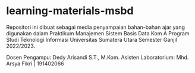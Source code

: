# learning-materials-msbd
Repositori ini dibuat sebagai media penyampaian bahan-bahan ajar yang digunakan dalam Praktikum Manajemen Sistem Basis Data Kom A 
Program Studi Teknologi Informasi 
Universitas Sumatera Utara 
Semester Ganjil 2022/2023.

Dosen Pengampu: Dedy Arisandi S.T., M.Kom.
Asisten Laboratorium: Mhd. Arsya Fikri | 191402066
